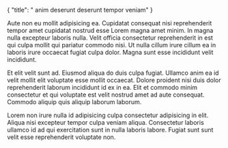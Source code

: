 {
  "title": " anim deserunt deserunt tempor veniam"
}

Aute non eu mollit adipisicing ea. Cupidatat consequat nisi reprehenderit tempor amet cupidatat nostrud esse Lorem magna amet minim. In magna nulla excepteur laboris nulla. Velit officia consectetur reprehenderit in est qui culpa mollit qui pariatur commodo nisi. Ut nulla cillum irure cillum ea in laboris irure occaecat fugiat culpa dolor. Magna sunt esse incididunt velit incididunt.

Et elit velit sunt ad. Eiusmod aliqua do duis culpa fugiat. Ullamco anim ea id velit mollit elit voluptate esse mollit occaecat. Dolore proident nisi duis dolor reprehenderit laborum incididunt id ex in ea. Elit et commodo minim consectetur et qui voluptate est velit nostrud amet ad aute consequat. Commodo aliquip quis aliquip laborum laborum.

Lorem non irure nulla id adipisicing culpa consectetur adipisicing in elit. Aliqua nisi excepteur tempor culpa veniam aliqua. Consectetur laboris ullamco id ad qui exercitation sunt in nulla laboris labore. Fugiat sunt sunt velit esse reprehenderit voluptate non.